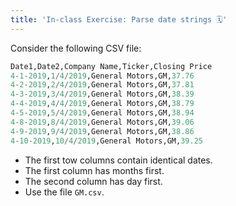 ```yaml
---
title: 'In-class Exercise: Parse date strings 🗓'
---
```


Consider the following CSV file:

```python
Date1,Date2,Company Name,Ticker,Closing Price
4-1-2019,1/4/2019,General Motors,GM,37.76
4-2-2019,2/4/2019,General Motors,GM,37.81
4-3-2019,3/4/2019,General Motors,GM,38.39
4-4-2019,4/4/2019,General Motors,GM,38.79
4-5-2019,5/4/2019,General Motors,GM,38.94
4-8-2019,8/4/2019,General Motors,GM,39.06
4-9-2019,9/4/2019,General Motors,GM,38.86
4-10-2019,10/4/2019,General Motors,GM,39.25
```

- The first tow columns contain identical dates.
- The first column has months first.
- The second column has day first.
- Use the file `GM.csv`.
